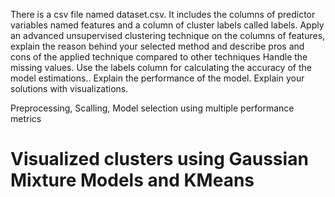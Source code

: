 
There is a csv file named dataset.csv. It includes the columns of predictor variables named
features and a column of cluster labels called labels.
Apply an advanced unsupervised clustering technique on the columns of features, explain the
reason behind your selected method and describe pros and cons of the applied technique
compared to other techniques Handle the missing values. Use the labels column for calculating
the accuracy of the model estimations.. Explain the performance of the model. Explain your
solutions with visualizations.

Preprocessing, Scalling, Model selection using multiple performance  metrics
# Visualized clusters using Gaussian Mixture Models and KMeans
